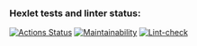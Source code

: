 ### Hexlet tests and linter status:
[![Actions Status](https://github.com/dmitriy-ga/python-project-lvl1/workflows/hexlet-check/badge.svg)](https://github.com/dmitriy-ga/python-project-lvl1/actions)
[![Maintainability](https://api.codeclimate.com/v1/badges/a99a88d28ad37a79dbf6/maintainability)](https://codeclimate.com/github/codeclimate/codeclimate/maintainability)
[![Lint-check](https://github.com/dmitriy-ga/python-project-lvl1/actions/workflows/checks.yml/badge.svg)](https://github.com/dmitriy-ga/python-project-lvl1/actions/workflows/checks.yml)
